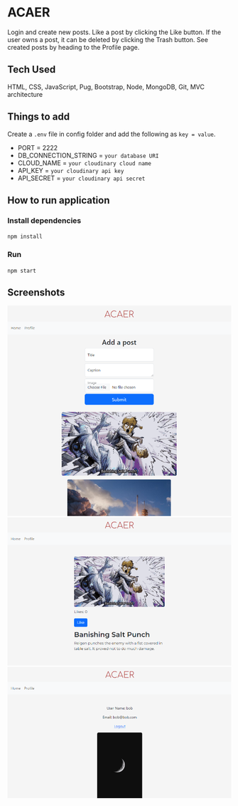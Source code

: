 # ACAER
Login and create new posts. Like a post by clicking the Like button. If the user owns a post, it can be deleted by clicking the Trash button. See created posts by heading to the Profile page.

## Tech Used
HTML, CSS, JavaScript, Pug, Bootstrap, Node, MongoDB, Git, MVC architecture

## Things to add
Create a `.env` file in config folder and add the following as `key = value`.
 
 * PORT = 2222
 * DB_CONNECTION_STRING = `your database URI`
 * CLOUD_NAME = `your cloudinary cloud name`
 * API_KEY = `your cloudinary api key`
 * API_SECRET = `your cloudinary api secret`

## How to run application
### Install dependencies
`npm install`

### Run
`npm start`

## Screenshots
![My Image](screenshots/home.png)
![My Image](screenshots/post.png)
![My Image](screenshots/profile.png)